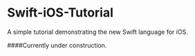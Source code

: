 Swift-iOS-Tutorial
==================

A simple tutorial demonstrating the new Swift language for iOS. 

####Currently under construction.
